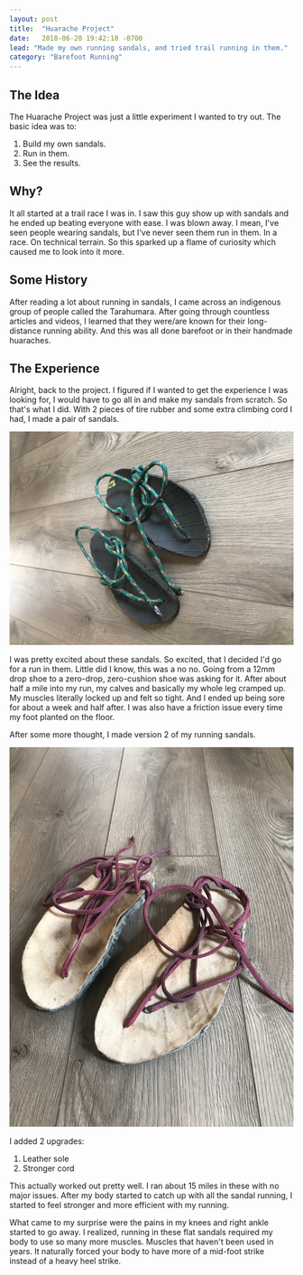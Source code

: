 ```yaml
---
layout: post
title:  "Huarache Project"
date:   2018-06-20 19:42:18 -0700
lead: "Made my own running sandals, and tried trail running in them."
category: "Barefoot Running"
---
```

## The Idea

The Huarache Project was just a little experiment I wanted to try out. The basic idea was to:

1. Build my own sandals.
2. Run in them.
3. See the results.

## Why?

It all started at a trail race I was in. I saw this guy show up with sandals and he ended up beating everyone with ease. I was blown away. I mean, I've seen people wearing sandals, but I've never seen them run in them. In a race. On technical terrain. So this sparked up a flame of curiosity which caused me to look into it more.

## Some History

After reading a lot about running in sandals, I came across an indigenous group of people called the Tarahumara. After going through countless articles and videos, I learned that they were/are known for their long-distance running ability. And this was all done barefoot or in their handmade huaraches.

## The Experience

Alright, back to the project. I figured if I wanted to get the experience I was looking for, I would have to go all in and make my sandals from scratch. So that's what I did. With 2 pieces of tire rubber and some extra climbing cord I had, I made a pair of sandals.

![Homemade running sandals](/assets/images/posts/IMG_2171.jpg)

I was pretty excited about these sandals. So excited, that I decided I'd go for a run in them. Little did I know, this was a no no. Going from a 12mm drop shoe to a zero-drop, zero-cushion shoe was asking for it. After about half a mile into my run, my calves and basically my whole leg cramped up. My muscles literally locked up and felt so tight. And I ended up being sore for about a week and half after. I was also have a friction issue every time my foot planted on the floor.

After some more thought, I made version 2 of my running sandals.

![Version two homemade sandals](/assets/images/posts/IMG_2172.jpg)

I added 2 upgrades:

1. Leather sole
2. Stronger cord

This actually worked out pretty well. I ran about 15 miles in these with no major issues. After my body started to catch up with all the sandal running, I started to feel stronger and more efficient with my running.

What came to my surprise were the pains in my knees and right ankle started to go away. I realized, running in these flat sandals required my body to use so many more muscles. Muscles that haven't been used in years. It naturally forced your body to have more of a mid-foot strike instead of a heavy heel strike.
